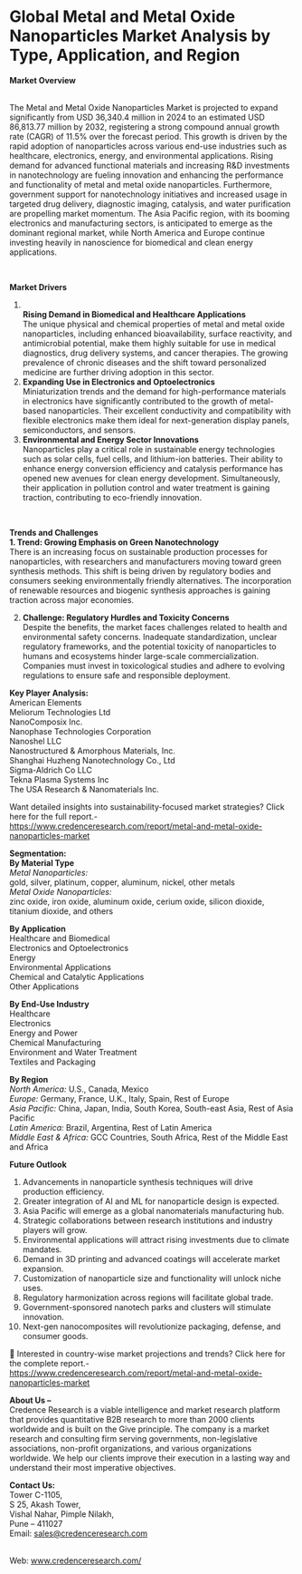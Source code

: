 # Global Metal and Metal Oxide Nanoparticles Market Analysis by Type, Application, and Region

<p><strong>Market Overview</strong></p>
<p><br /> The Metal and Metal Oxide Nanoparticles Market is projected to expand significantly from USD 36,340.4 million in 2024 to an estimated USD 86,813.77 million by 2032, registering a strong compound annual growth rate (CAGR) of 11.5% over the forecast period. This growth is driven by the rapid adoption of nanoparticles across various end-use industries such as healthcare, electronics, energy, and environmental applications. Rising demand for advanced functional materials and increasing R&amp;D investments in nanotechnology are fueling innovation and enhancing the performance and functionality of metal and metal oxide nanoparticles. Furthermore, government support for nanotechnology initiatives and increased usage in targeted drug delivery, diagnostic imaging, catalysis, and water purification are propelling market momentum. The Asia Pacific region, with its booming electronics and manufacturing sectors, is anticipated to emerge as the dominant regional market, while North America and Europe continue investing heavily in nanoscience for biomedical and clean energy applications.</p>
<p><strong>&nbsp;</strong></p>
<p><strong>Market Drivers</strong></p>
<ol>
<li><br /> <strong> Rising Demand in Biomedical and Healthcare Applications</strong><br /> The unique physical and chemical properties of metal and metal oxide nanoparticles, including enhanced bioavailability, surface reactivity, and antimicrobial potential, make them highly suitable for use in medical diagnostics, drug delivery systems, and cancer therapies. The growing prevalence of chronic diseases and the shift toward personalized medicine are further driving adoption in this sector.</li>
<li><strong> Expanding Use in Electronics and Optoelectronics</strong><br /> Miniaturization trends and the demand for high-performance materials in electronics have significantly contributed to the growth of metal-based nanoparticles. Their excellent conductivity and compatibility with flexible electronics make them ideal for next-generation display panels, semiconductors, and sensors.</li>
<li><strong> Environmental and Energy Sector Innovations</strong><br /> Nanoparticles play a critical role in sustainable energy technologies such as solar cells, fuel cells, and lithium-ion batteries. Their ability to enhance energy conversion efficiency and catalysis performance has opened new avenues for clean energy development. Simultaneously, their application in pollution control and water treatment is gaining traction, contributing to eco-friendly innovation.</li>
</ol>
<p><strong>&nbsp;</strong></p>
<p><strong>Trends and Challenges</strong><br /> <strong>1. Trend: Growing Emphasis on Green Nanotechnology</strong><br /> There is an increasing focus on sustainable production processes for nanoparticles, with researchers and manufacturers moving toward green synthesis methods. This shift is being driven by regulatory bodies and consumers seeking environmentally friendly alternatives. The incorporation of renewable resources and biogenic synthesis approaches is gaining traction across major economies.</p>
<ol start="2">
<li><strong> Challenge: Regulatory Hurdles and Toxicity Concerns</strong><br /> Despite the benefits, the market faces challenges related to health and environmental safety concerns. Inadequate standardization, unclear regulatory frameworks, and the potential toxicity of nanoparticles to humans and ecosystems hinder large-scale commercialization. Companies must invest in toxicological studies and adhere to evolving regulations to ensure safe and responsible deployment.</li>
</ol>
<p><strong>Key Player Analysis:</strong><br /> American Elements<br /> Meliorum Technologies Ltd<br /> NanoComposix Inc.<br /> Nanophase Technologies Corporation<br /> Nanoshel LLC<br /> Nanostructured &amp; Amorphous Materials, Inc.<br /> Shanghai Huzheng Nanotechnology Co., Ltd<br /> Sigma-Aldrich Co LLC<br /> Tekna Plasma Systems Inc<br /> The USA Research &amp; Nanomaterials Inc.</p>
<p>Want detailed insights into sustainability-focused market strategies? Click here for the full report.-<br /> <a href="https://www.credenceresearch.com/report/metal-and-metal-oxide-nanoparticles-market">https://www.credenceresearch.com/report/metal-and-metal-oxide-nanoparticles-market</a></p>
<p><strong>Segmentation:</strong><br /> <strong>By Material Type</strong><br /> <em>Metal Nanoparticles:</em><br /> gold, silver, platinum, copper, aluminum, nickel, other metals<br /> <em>Metal Oxide Nanoparticles:</em><br /> zinc oxide, iron oxide, aluminum oxide, cerium oxide, silicon dioxide, titanium dioxide, and others</p>
<p><strong>By Application</strong><br /> Healthcare and Biomedical<br /> Electronics and Optoelectronics<br /> Energy<br /> Environmental Applications<br /> Chemical and Catalytic Applications<br /> Other Applications</p>
<p><strong>By End-Use Industry</strong><br /> Healthcare<br /> Electronics<br /> Energy and Power<br /> Chemical Manufacturing<br /> Environment and Water Treatment<br /> Textiles and Packaging</p>
<p><strong>By Region</strong><br /> <em>North America:</em> U.S., Canada, Mexico<br /> <em>Europe:</em> Germany, France, U.K., Italy, Spain, Rest of Europe<br /> <em>Asia Pacific:</em> China, Japan, India, South Korea, South-east Asia, Rest of Asia Pacific<br /> <em>Latin America:</em> Brazil, Argentina, Rest of Latin America<br /> <em>Middle East &amp; Africa:</em> GCC Countries, South Africa, Rest of the Middle East and Africa</p>
<p><strong>Future Outlook</strong></p>
<ol>
<li>Advancements in nanoparticle synthesis techniques will drive production efficiency.</li>
<li>Greater integration of AI and ML for nanoparticle design is expected.</li>
<li>Asia Pacific will emerge as a global nanomaterials manufacturing hub.</li>
<li>Strategic collaborations between research institutions and industry players will grow.</li>
<li>Environmental applications will attract rising investments due to climate mandates.</li>
<li>Demand in 3D printing and advanced coatings will accelerate market expansion.</li>
<li>Customization of nanoparticle size and functionality will unlock niche uses.</li>
<li>Regulatory harmonization across regions will facilitate global trade.</li>
<li>Government-sponsored nanotech parks and clusters will stimulate innovation.</li>
<li>Next-gen nanocomposites will revolutionize packaging, defense, and consumer goods.</li>
</ol>
<p>📌 Interested in country-wise market projections and trends? Click here for the complete report.-<br /> <a href="https://www.credenceresearch.com/report/metal-and-metal-oxide-nanoparticles-market">https://www.credenceresearch.com/report/metal-and-metal-oxide-nanoparticles-market</a></p>
<p><strong>About Us &ndash;</strong><br /> Credence Research is a viable intelligence and market research platform that provides quantitative B2B research to more than 2000 clients worldwide and is built on the Give principle. The company is a market research and consulting firm serving governments, non-legislative associations, non-profit organizations, and various organizations worldwide. We help our clients improve their execution in a lasting way and understand their most imperative objectives.</p>
<p><strong>Contact Us:</strong><br /> Tower C-1105,<br /> S 25, Akash Tower,<br /> Vishal Nahar, Pimple Nilakh,<br /> Pune &ndash; 411027<br /> Email: <a href="mailto:sales@credenceresearch.com">sales@credenceresearch.com</a></p>
<p><br /> Web: <a href="http://www.credenceresearch.com/">www.credenceresearch.com/</a></p>
